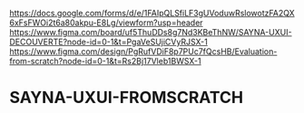 https://docs.google.com/forms/d/e/1FAIpQLSfiLF3gUVoduwRslowotzFA2QX6xFsFWOi2t6a80akpu-E8Lg/viewform?usp=header
https://www.figma.com/board/uf5ThuDDs8g7Nd3KBeThNW/SAYNA-UXUI-DECOUVERTE?node-id=0-1&t=PgaVeSUjiCVyRJSX-1
https://www.figma.com/design/PgRufVDiF8p7PUc7fQcsHB/Evaluation-from-scratch?node-id=0-1&t=Rs2Bj17Vleb1BWSX-1
# SAYNA-UXUI-FROMSCRATCH
